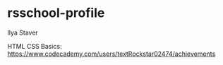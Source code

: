 # rsschool-profile
Ilya Staver 

HTML CSS Basics: https://www.codecademy.com/users/textRockstar02474/achievements
